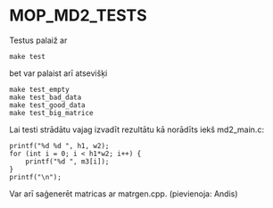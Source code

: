 # MOP_MD2_TESTS
Testus palaiž ar
```
make test
```
 bet var palaist arī atsevišķi
```
make test_empty
make test_bad_data
make test_good_data
make test_big_matrice
```
Lai testi strādātu vajag izvadīt rezultātu kā norādīts iekš md2_main.c:
```
printf("%d %d ", h1, w2);
for (int i = 0; i < h1*w2; i++) {
    printf("%d ", m3[i]);
}
printf("\n");
```

Var arī saģenerēt matricas ar matrgen.cpp. (pievienoja: Andis)